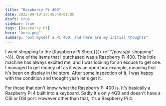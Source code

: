 ```yaml
---
title: "Raspberry Pi 400"
date: 2022-09-19T17:45:48+01:00
draft: true
sidebar: true
tags: [Raspberry Pi]
hero: "hero.png"
summary: "Got myself a Pi 400, and here are my initial thoughts"
---
```


I went shopping to the [Raspberry Pi Shop]({{< ref "/posts/pi-shopping" >}}). One of the items that I purchased was a Raspberry Pi 400. This little machine has always excited me, and I was looking for an excuse to get one. I managed to get money off as it was an open box example, meaning that it's been on display in the store. After some inspection of it, I was happy with the condition and thought yeah let's get it.

For those that don't know what the Raspberry Pi 400 is. It's basically a Raspberry Pi 4 built into a keyboard. Sadly it's only 4GB and doesn't have a CSI or DSI port. However other than that, it's a Raspberry Pi 4.